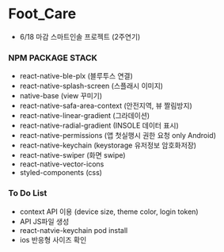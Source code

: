 # Foot_Care
* 6/18 마감 스마트인솔 프로젝트 (2주연기)

### NPM PACKAGE STACK
* react-native-ble-plx  (블루투스 연결)
* react-native-splash-screen (스플래시 이미지)
* native-base (view 꾸미기)
* react-native-safa-area-context (안전지역, 뷰 짤림방지)
* react-native-linear-gradient (그라데이션)
* react-native-radial-gradient (INSOLE 데이터 표시)
* react-native-permissions (앱 첫실행시 권한 요청 only Android)
* react-native-keychain (keystorage 유저정보 암호화저장)
* react-native-swiper (화면 swipe)
* react-native-vector-icons 
* styled-components (css)

### To Do List
* context API 이용 (device size, theme color, login token)
* API JS파일 생성
* react-natvie-keychain pod install
* ios 반응형 사이즈 확인
